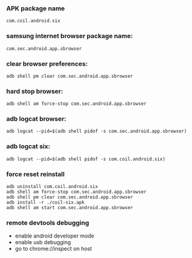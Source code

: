 ### APK package name

    com.coil.android.six

### samsung internet browser package name:

    com.sec.android.app.sbrowser

### clear browser preferences:

    adb shell pm clear com.sec.android.app.sbrowser

### hard stop browser:

    adb shell am force-stop com.sec.android.app.sbrowser

### adb logcat browser:

    adb logcat --pid=$(adb shell pidof -s com.sec.android.app.sbrowser)

### adb logcat six:

    adb logcat --pid=$(adb shell pidof -s com.coil.android.six)

### force reset reinstall

    adb uninstall com.coil.android.six
    adb shell am force-stop com.sec.android.app.sbrowser
    adb shell pm clear com.sec.android.app.sbrowser
    adb install -r ./coil-six.apk
    adb shell am start com.sec.android.app.sbrowser

### remote devtools debugging

- enable android developer mode
- enable usb debugging
- go to chrome://inspect on host

